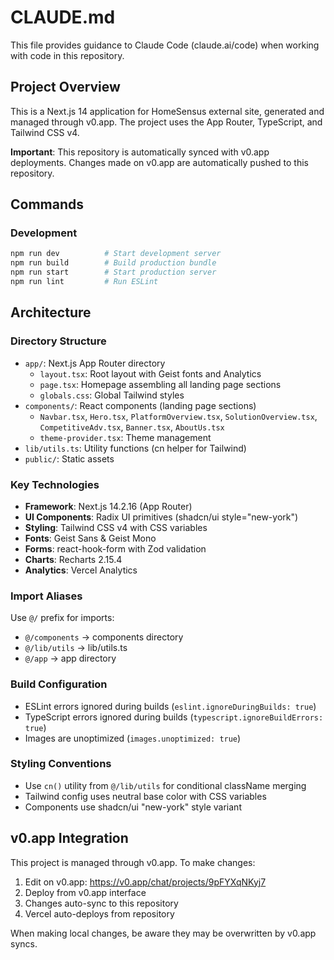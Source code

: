# CLAUDE.md

This file provides guidance to Claude Code (claude.ai/code) when working with code in this repository.

## Project Overview

This is a Next.js 14 application for HomeSensus external site, generated and managed through v0.app. The project uses the App Router, TypeScript, and Tailwind CSS v4.

**Important**: This repository is automatically synced with v0.app deployments. Changes made on v0.app are automatically pushed to this repository.

## Commands

### Development
```bash
npm run dev          # Start development server
npm run build        # Build production bundle
npm run start        # Start production server
npm run lint         # Run ESLint
```

## Architecture

### Directory Structure
- `app/`: Next.js App Router directory
  - `layout.tsx`: Root layout with Geist fonts and Analytics
  - `page.tsx`: Homepage assembling all landing page sections
  - `globals.css`: Global Tailwind styles
- `components/`: React components (landing page sections)
  - `Navbar.tsx`, `Hero.tsx`, `PlatformOverview.tsx`, `SolutionOverview.tsx`, `CompetitiveAdv.tsx`, `Banner.tsx`, `AboutUs.tsx`
  - `theme-provider.tsx`: Theme management
- `lib/utils.ts`: Utility functions (cn helper for Tailwind)
- `public/`: Static assets

### Key Technologies
- **Framework**: Next.js 14.2.16 (App Router)
- **UI Components**: Radix UI primitives (shadcn/ui style="new-york")
- **Styling**: Tailwind CSS v4 with CSS variables
- **Fonts**: Geist Sans & Geist Mono
- **Forms**: react-hook-form with Zod validation
- **Charts**: Recharts 2.15.4
- **Analytics**: Vercel Analytics

### Import Aliases
Use `@/` prefix for imports:
- `@/components` → components directory
- `@/lib/utils` → lib/utils.ts
- `@/app` → app directory

### Build Configuration
- ESLint errors ignored during builds (`eslint.ignoreDuringBuilds: true`)
- TypeScript errors ignored during builds (`typescript.ignoreBuildErrors: true`)
- Images are unoptimized (`images.unoptimized: true`)

### Styling Conventions
- Use `cn()` utility from `@/lib/utils` for conditional className merging
- Tailwind config uses neutral base color with CSS variables
- Components use shadcn/ui "new-york" style variant

## v0.app Integration

This project is managed through v0.app. To make changes:
1. Edit on v0.app: https://v0.app/chat/projects/9pFYXqNKyj7
2. Deploy from v0.app interface
3. Changes auto-sync to this repository
4. Vercel auto-deploys from repository

When making local changes, be aware they may be overwritten by v0.app syncs.
